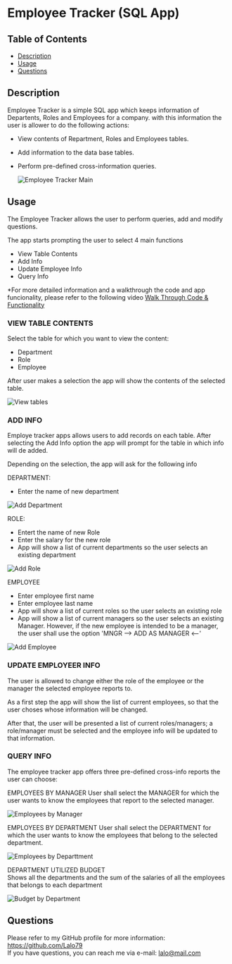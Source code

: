 # Employee Tracker (SQL App)  


## Table of Contents
- [Description](#description)
- [Usage](#usage)  
- [Questions](#questions)  
  


## Description  

Employee Tracker is a simple SQL app which keeps information of Departents, Roles and Employees for a company. with this information the user is allower to do the following actions:
- View contents of Repartment, Roles and Employees tables.
- Add information to the data base tables.
- Perform pre-defined cross-information queries.

  ![Employee Tracker Main](./images/employee_tracker_main.png)

## Usage  

The Employee Tracker allows the user to perform queries, add and modify questions.

The app starts prompting the user to select 4 main functions

- View Table Contents
- Add Info
- Update Employee Info
- Query Info

*For more detailed information and a walkthrough the code and app funcionality, please refer to the following video
[Walk Through Code & Functionality](https://watch.screencastify.com/v/pEwS5DVglbbadxlnkTMR)


### VIEW TABLE CONTENTS  

Select the table for which you want to view the content:
- Department
- Role
- Employee

After user makes a selection the app will show the contents of the selected table. 

![View tables](./images/view_tables.png)

### ADD INFO
Employe tracker apps allows users to add records on each table. After selecting the Add Info option the app will prompt for the table in which info will de added.

Depending on the selection, the app will ask for the following info

DEPARTMENT:
- Enter the name of new department

![Add Department](./images/add_department.png)


ROLE:
- Entert the name of new Role
- Enter the salary for the new role
- App will show a list of current departments so the user selects an existing department

![Add Role](./images/add_role.png)

EMPLOYEE
- Enter employee first name
- Enter employee last name
- App will show a list of current roles so the user selects an existing role
- App will show a list of current managers so the user selects an existing Manager. However, if the new employee is intended to be a manager, the user shall use the option 'MNGR  -->  ADD AS MANAGER <--'

![Add Employee](./images/add_employee.png)


### UPDATE EMPLOYEER INFO
The user is allowed to change either the role of the employee or the manager the selected employee reports to.

As a first step the app will show the list of current employees, so that the user choses whose information will be changed.

After that, the user will be presented a list of current roles/managers; a role/manager must be selected and the employee info will be updated to that information.


### QUERY INFO

The employee tracker app offers three pre-defined cross-info reports the user can choose:

EMPLOYEES BY MANAGER
User shall select the MANAGER for which the user wants to know the employees that report to the selected manager.

![Employees by Manager](./images/query_manager.png)

EMPLOYEES BY DEPARTMENT
User shall select the DEPARTMENT for which the user wants to know the employees that belong to the selected department.

![Employees by Departtment](./images/query_department.png)

DEPARTMENT UTILIZED BUDGET  
Shows all the departments and the sum of the salaries of all the employees that belongs to each department

![Budget by Department](./images/query_department_budget.png)


## Questions
Please refer to my GitHub profile for more information: https://github.com/Lalo79  
If you have questions, you can reach me via e-mail: lalo@mail.com   

